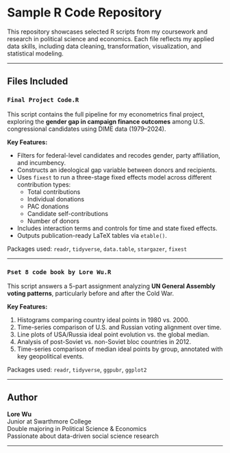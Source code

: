 # Sample R Code Repository

This repository showcases selected R scripts from my coursework and research in political science and economics. Each file reflects my applied data skills, including data cleaning, transformation, visualization, and statistical modeling.

---

## Files Included

### `Final Project Code.R`

This script contains the full pipeline for my econometrics final project, exploring the **gender gap in campaign finance outcomes** among U.S. congressional candidates using DIME data (1979–2024).

**Key Features:**
- Filters for federal-level candidates and recodes gender, party affiliation, and incumbency.
- Constructs an ideological gap variable between donors and recipients.
- Uses `fixest` to run a three-stage fixed effects model across different contribution types:
  - Total contributions
  - Individual donations
  - PAC donations
  - Candidate self-contributions
  - Number of donors
- Includes interaction terms and controls for time and state fixed effects.
- Outputs publication-ready LaTeX tables via `etable()`.

Packages used: `readr`, `tidyverse`, `data.table`, `stargazer`, `fixest`  

---

### `Pset 8 code book by Lore Wu.R`

This script answers a 5-part assignment analyzing **UN General Assembly voting patterns**, particularly before and after the Cold War.

**Key Features:**
1. Histograms comparing country ideal points in 1980 vs. 2000.
2. Time-series comparison of U.S. and Russian voting alignment over time.
3. Line plots of USA/Russia ideal point evolution vs. the global median.
4. Analysis of post-Soviet vs. non-Soviet bloc countries in 2012.
5. Time-series comparison of median ideal points by group, annotated with key geopolitical events.

Packages used: `readr`, `tidyverse`, `ggpubr`, `ggplot2`  

---

## Author

**Lore Wu**  
Junior at Swarthmore College  
Double majoring in Political Science & Economics  
Passionate about data-driven social science research 

---


